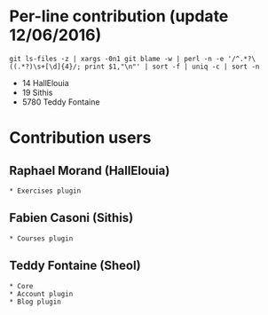 # Per-line contribution (update 12/06/2016)
```
git ls-files -z | xargs -0n1 git blame -w | perl -n -e '/^.*?\((.*?)\s+[\d]{4}/; print $1,"\n"' | sort -f | uniq -c | sort -n
```
* 14 HallElouia
* 19 Sithis
* 5780 Teddy Fontaine

# Contribution users
## Raphael Morand (HallElouia)
    * Exercises plugin

## Fabien Casoni (Sithis)
    * Courses plugin

## Teddy Fontaine (Sheol)
    * Core
    * Account plugin
    * Blog plugin